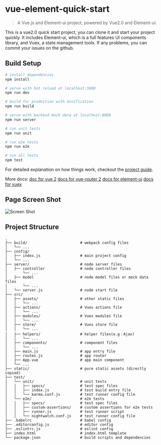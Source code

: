 # vue-element-quick-start

> A Vue.js and Element-ui project, powered by Vue2.0 and Element-ui.

This is a vue2.0 quick start project, you can clone it and start your project quickly. It includes Element-ui, which is a full features UI components library, and Vuex, a state management tools. If any problems, you can commit your issues on the github.

## Build Setup

``` bash
# install dependencies
npm install

# serve with hot reload at localhost:3000
npm run dev

# build for production with minification
npm run build

# serve with backend mock data at localhost:8080
npm run server

# run unit tests
npm run unit

# run e2e tests
npm run e2e

# run all tests
npm test
```

For detailed explanation on how things work, checkout the
[project guide](http://vuejs-templates.github.io/webpack/).

More docs:
[doc for vue 2](http://vuejs.org/guide/)
[docs for vue-router 2](http://router.vuejs.org/en/index.html)
[docs for element-ui](http://element.eleme.io)
[docs for vuex](http://vuex.vuejs.org/en/index.html)

## Page Screen Shot
![Screen Shot](http://7xqacx.com1.z0.glb.clouddn.com/backend_managment.png)

## Project Structure

```
.
├── build/                        # webpack config files
│   └── ...
├── config/
│   ├── index.js                  # main project config
│   └── ...
├── server/                       # node server files
│   ├── controller                # node controller files
│       └── ...
│   ├── model                     # node model files or mock data files
│       └── ...
│   └── server.js                 # node start file
├── src/
│   ├── assets/                   # other static files
│   │   └── ...
│   ├── actions/                  # Vuex actions file
│   │   └── ...
│   ├── modules/                  # Vuex modules file
│   │   └── ...
│   ├── store/                    # Vuex store file
│   │   └── ...
│   ├── helpers/                  # helper files(e.g：Ajax)
│   │   └── ...
│   ├── components/               # component files
│   │   └── ...
│   ├── main.js                   # app entry file
│   ├── routes.js                 # app router
│   ├── App.vue                   # app main component
│   └── ...
├── static/                       # pure static assets (directly copied)
├── test/
│   └── unit/                     # unit tests
│   │   ├── specs/                # test spec files
│   │   ├── index.js              # test build entry file
│   │   └── karma.conf.js         # test runner config file
│   └── e2e/                      # e2e tests
│   │   ├── specs/                # test spec files
│   │   ├── custom-assertions/    # custom assertions for e2e tests
│   │   ├── runner.js             # test runner script
│   │   └── nightwatch.conf.js    # test runner config file
├── .babelrc                      # babel config
├── .editorconfig.js              # editor config
├── .eslintrc.js                  # eslint config
├── index.html                    # index.html template
└── package.json                  # build scripts and dependencies

```
